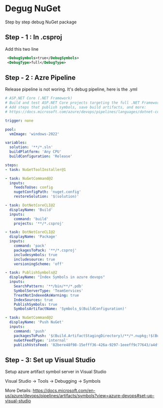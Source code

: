 # Degug NuGet

Step by step debug NuGet package

## Step - 1 : In .csproj

Add this two line 

```XML
 <DebugSymbols>true</DebugSymbols>
 <DebugType>full</DebugType>
```
## Step - 2 : Azre Pipeline

Release pipeline is not woring. It's debug pipeline, here is the .yml

```yml
# ASP.NET Core (.NET Framework)
# Build and test ASP.NET Core projects targeting the full .NET Framework.
# Add steps that publish symbols, save build artifacts, and more:
# https://docs.microsoft.com/azure/devops/pipelines/languages/dotnet-core

trigger: none

pool:
  vmImage: 'windows-2022'

variables:
  solution: '**/*.sln'
  buildPlatform: 'Any CPU'
  buildConfiguration: 'Release'

steps:
- task: NuGetToolInstaller@1

- task: NuGetCommand@2
  inputs:
    feedsToUse: config
    nugetConfigPath: 'nuget.config'
    restoreSolution: '$(solution)'

- task: DotNetCoreCLI@2
  displayName: 'Build'
  inputs:
    command: 'build'
    projects: '**/*.csproj'

- task: DotNetCoreCLI@2
  displayName: 'Package'
  inputs:
    command: 'pack'
    packagesToPack: '**/*.csproj'
    includesymbols: true
    includesource: true
    versioningScheme: 'off'

- task: PublishSymbols@2
  displayName: "Index Symbols in azure devops"
  inputs:
    SearchPattern: '**/bin/**/*.pdb'
    SymbolServerType: 'TeamServices'
    TreatNotIndexedAsWarning: true
    IndexSources: true
    PublishSymbols: true
    SymbolsArtifactName: 'Symbols_$(BuildConfiguration)'

- task: NuGetCommand@2
  displayName: 'Push NuGet'
  inputs:
    command: 'push'
    packagesToPush: '$(Build.ArtifactStagingDirectory)/**/*.nupkg;!$(Build.ArtifactStagingDirectory)/**/*.symbols.nupkg'
    nuGetFeedType: 'internal'
    publishVstsFeed: '82bere48f98-15efff36-426a-9297-1eeeff9c77643/a4df63e7-7dca-4791-8818-cddeecdccac'
```

## Step - 3: Set up Visual Studio

Setup azure artifact symbol server in Visual Studio

Visual Studio -> Tools -> Debugging -> Symbols

More Details: https://docs.microsoft.com/en-us/azure/devops/pipelines/artifacts/symbols?view=azure-devops#set-up-visual-studio
